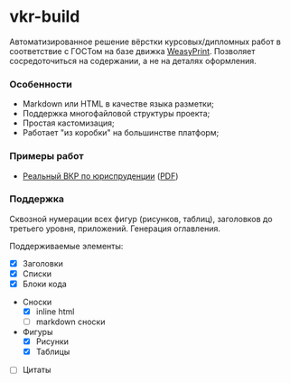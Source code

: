 # vkr-build

Автоматизированное решение вёрстки курсовых/дипломных работ в соответствие с ГОСТом на базе движка [WeasyPrint](https://weasyprint.org/). Позволяет сосредоточиться на содержании, а не на деталях оформления.

### Особенности 

- Markdown или HTML в качестве языка разметки;  
- Поддержка многофайловой структуры проекта;
- Простая кастомизация;
- Работает "из коробки" на большинстве платформ; 

### Примеры работ 

- [Реальный ВКР по юриспруденции](./examples/simple-full) ([PDF](./examples/simple-full/ВКР%20Влад.pdf)) 

### Поддержка 

Сквозной нумерации всех фигур (рисунков, таблиц), заголовков до третьего уровня, приложений. Генерация оглавления. 

Поддерживаемые элементы:
- [x] Заголовки 
- [x] Списки
- [x] Блоки кода
- Сноски
  - [x] inline html 
  - [ ] markdown сноски
- Фигуры
  - [x] Рисунки
  - [x] Таблицы
- [ ] Цитаты

<!-- ## Переменные

```css
:root {
  --start-page: 2;

  --chapter: "Глава ";
  /* Расположение подзаголовков. */
  --subheader-align: center;

  /* https://developer.mozilla.org/en-US/docs/Web/CSS/list-style-type */
  --chapter-number-style: decimal;

  /* Шрифт кода. */
  --font-mono: monospace;

   /* Режим переноса фигур (рис, таблиц). По-умолчанию, если они не помещаются
      на страницу, то переходят на новую. */
  --figure-break-inside: avoid;
}
```

## Markdown

#### Сноски

```markdown
Сложно сказать, почему некоторые особенности<span class="footnotes"> внутренней политики представляют собой не что иное</span>, 
как квинтэссенцию победы маркетинга над разумом и должны быть объединены в целые кластеры себе подобных.
```

[WYSIWYG]: https://ru.wikipedia.org/wiki/WYSIWYG --> 